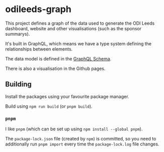 # odileeds-graph

This project defines a graph of the data used to generate the ODI Leeds dashboard, website and other visualisations
(such as the sponsor summarys).

It's built in GraphQL, which means we have a type system defining the relationships between elements.

The data model is defined in the [GraphQL Schema](./schema.graphql).

There is also a visualisation in the Github pages.

## Building

Install the packages using your favourite package manager.

Build using `npm run build` (or `pnpm build`).

### `pnpm`

I like `pnpm` (which can be set up using `npm install --global pnpm`).

The `package-lock.json` file (created by `npm`) is committed, so you need to
additionally run `pnpm import` every time the `package-lock.log` file changes.
